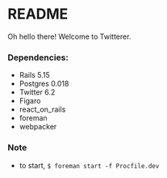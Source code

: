 # README

Oh hello there! Welcome to Twitterer.

### Dependencies:

* Rails 5.15
* Postgres 0.018
* Twitter 6.2
* Figaro
* react_on_rails
* foreman
* webpacker

### Note

* to start, `$ foreman start -f Procfile.dev`
